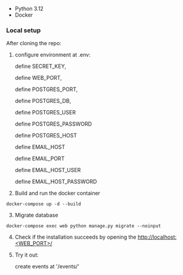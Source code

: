 
- Python 3.12
- Docker  

### Local setup

After cloning the repo:

1. configure environment at .env:

   define SECRET_KEY,

   define WEB_PORT,

   define POSTGRES_PORT,

   define POSTGRES_DB, 

   define POSTGRES_USER

   define POSTGRES_PASSWORD

   define POSTGRES_HOST

   define EMAIL_HOST
   
   define EMAIL_PORT
   
   define EMAIL_HOST_USER

   define EMAIL_HOST_PASSWORD

2. Build and run the docker container

```
docker-compose up -d --build    
```

3. Migrate database

```
docker-compose exec web python manage.py migrate --noinput
```

4. Check if the installation succeeds by opening the [http://localhost:<WEB_PORT>/]() 

5. Try it out:

   create events at '/events/'


